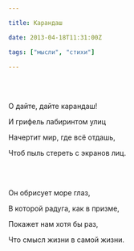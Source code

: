 ```yaml
---

title: Карандаш

date: 2013-04-18T11:31:00Z

tags: ["мысли", "стихи"]

---
```


<br/><br/>

О дайте, дайте карандаш!

И грифель лабиринтом улиц

Начертит мир, где всё отдашь,

Чтоб пыль стереть с экранов лиц.

<br/><br/>

Он обрисует море глаз,

В которой радуга, как в призме,

Покажет нам хотя бы раз,

Что смысл жизни в самой жизни.